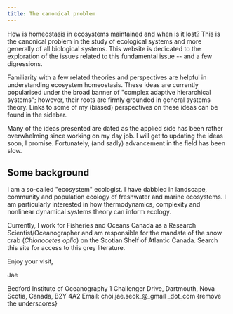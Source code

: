 ```yaml
---
title: The canonical problem
---
```



How is homeostasis in ecosystems maintained and when is it lost? This is the canonical problem in the study of ecological systems and more generally of all biological systems. This website is dedicated to the exploration of the issues related to this fundamental issue -- and a few digressions. 

Familiarity with a few related theories and perspectives are helpful in understanding ecosystem homeostasis. These ideas are currently popularised under the broad banner of "complex adaptive hierarchical systems"; however, their roots are firmly grounded in general systems theory. Links to some of my (biased) perspectives on these ideas can be found in the sidebar.

Many of the ideas presented are dated as the applied side has been rather overwhelming since working on my day job. I will get to updating the ideas soon, I promise. Fortunately, (and sadly) advancement in the field has been slow. 

## Some background

I am a so-called "ecosystem" ecologist.  I have dabbled in landscape, community and population ecology of freshwater and  marine ecosystems. I am particularly interested in how thermodynamics, complexity and nonlinear dynamical systems theory can inform ecology.

Currently, I work for Fisheries and Oceans Canada as a Research Scientist/Oceanographer and am responsible for the mandate of the snow crab (*Chionocetes oplio*) on the Scotian Shelf of Atlantic Canada. Search this site for access to this grey literature.
 
Enjoy your visit,

Jae

Bedford Institute of Oceanography
1 Challenger Drive, Dartmouth, Nova Scotia, Canada, B2Y 4A2
Email: choi.jae.seok_@_gmail _dot_com {remove the underscores}
